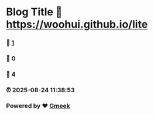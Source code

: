 # Blog Title :link: https://woohui.github.io/lite 
### :page_facing_up: [1](https://woohui.github.io/lite/tag.html) 
### :speech_balloon: 0 
### :hibiscus: 4 
### :alarm_clock: 2025-08-24 11:38:53 
### Powered by :heart: [Gmeek](https://github.com/Meekdai/Gmeek)
